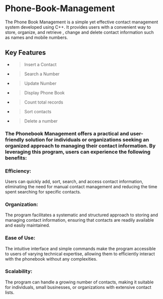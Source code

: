 # Phone-Book-Management
The Phone Book Management is a simple yet effective contact management system developed using C++. It provides users with a convenient way to store, organize, and retrieve , change and delete contact information such as names and mobile numbers.
## Key Features
- > Insert a Contact
- > Search a Number
- > Update Number
- > Display Phone Book
- > Count total records
- > Sort contacts
- > Delete a number
### The Phonebook Management offers a practical and user-friendly solution for individuals or organizations seeking an organized approach to managing their contact information. By leveraging this program, users can experience the following benefits:
### Efficiency: 
Users can quickly add, sort, search, and access contact information, eliminating the need for manual contact management and reducing the time spent searching for specific contacts.
### Organization: 
The program facilitates a systematic and structured approach to storing and managing contact information, ensuring that contacts are readily available and easily maintained.
### Ease of Use: 
The intuitive interface and simple commands make the program accessible to users of varying technical expertise, allowing them to efficiently interact with the phonebook without any complexities.
### Scalability: 
The program can handle a growing number of contacts, making it suitable for individuals, small businesses, or organizations with extensive contact lists.

